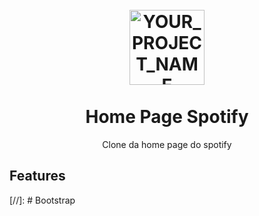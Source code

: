 <h1 align="center">
<br>
  <img src="https://backuptx.s3-sa-east-1.amazonaws.com/home_spotify.png" alt="YOUR_PROJECT_NAME" width="120">
<br>
<br>
Home Page Spotify
</h1>
<p align="center">Clone da home page do spotify</p>

## Features
[//]: # Bootstrap

